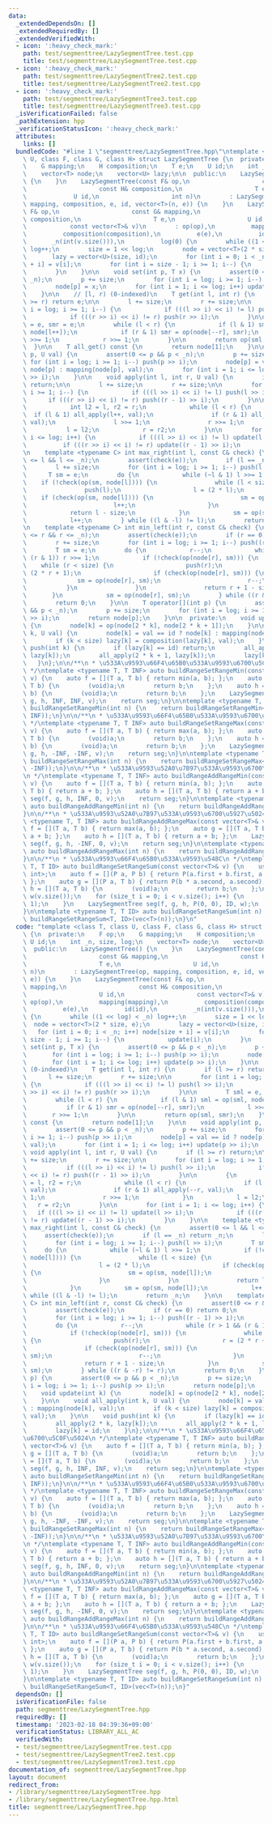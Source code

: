 ```yaml
---
data:
  _extendedDependsOn: []
  _extendedRequiredBy: []
  _extendedVerifiedWith:
  - icon: ':heavy_check_mark:'
    path: test/segmenttree/LazySegmentTree.test.cpp
    title: test/segmenttree/LazySegmentTree.test.cpp
  - icon: ':heavy_check_mark:'
    path: test/segmenttree/LazySegmentTree2.test.cpp
    title: test/segmenttree/LazySegmentTree2.test.cpp
  - icon: ':heavy_check_mark:'
    path: test/segmenttree/LazySegmentTree3.test.cpp
    title: test/segmenttree/LazySegmentTree3.test.cpp
  _isVerificationFailed: false
  _pathExtension: hpp
  _verificationStatusIcon: ':heavy_check_mark:'
  attributes:
    links: []
  bundledCode: "#line 1 \"segmenttree/LazySegmentTree.hpp\"\ntemplate <class T, class\
    \ U, class F, class G, class H> struct LazySegmentTree {\n  private:\n    F op;\n\
    \    G mapping;\n    H composition;\n    T e;\n    U id;\n    int _n, size, log;\n\
    \    vector<T> node;\n    vector<U> lazy;\n\n  public:\n    LazySegmentTree()\
    \ {\n    }\n    LazySegmentTree(const F& op,\n                    const G& mapping,\n\
    \                    const H& composition,\n                    T e,\n       \
    \             U id,\n                    int n)\n        : LazySegmentTree(op,\
    \ mapping, composition, e, id, vector<T>(n, e)) {\n    }\n    LazySegmentTree(const\
    \ F& op,\n                    const G& mapping,\n                    const H&\
    \ composition,\n                    T e,\n                    U id,\n        \
    \            const vector<T>& v)\n        : op(op),\n          mapping(mapping),\n\
    \          composition(composition),\n          e(e),\n          id(id),\n   \
    \       _n(int(v.size())),\n          log(0) {\n        while ((1 << log) < _n)\
    \ log++;\n        size = 1 << log;\n        node = vector<T>(2 * size, e);\n \
    \       lazy = vector<U>(size, id);\n        for (int i = 0; i < _n; i++) node[size\
    \ + i] = v[i];\n        for (int i = size - 1; i >= 1; i--) {\n            update(i);\n\
    \        }\n    }\n\n    void set(int p, T x) {\n        assert(0 <= p && p <\
    \ _n);\n        p += size;\n        for (int i = log; i >= 1; i--) push(p >> i);\n\
    \        node[p] = x;\n        for (int i = 1; i <= log; i++) update(p >> i);\n\
    \    }\n\n    // [l, r) (0-indexed)\n    T get(int l, int r) {\n        if (l\
    \ >= r) return e;\n\n        l += size;\n        r += size;\n\n        for (int\
    \ i = log; i >= 1; i--) {\n            if (((l >> i) << i) != l) push(l >> i);\n\
    \            if (((r >> i) << i) != r) push(r >> i);\n        }\n\n        T sml\
    \ = e, smr = e;\n        while (l < r) {\n            if (l & 1) sml = op(sml,\
    \ node[l++]);\n            if (r & 1) smr = op(node[--r], smr);\n            l\
    \ >>= 1;\n            r >>= 1;\n        }\n\n        return op(sml, smr);\n  \
    \  }\n\n    T all_get() const {\n        return node[1];\n    }\n\n    void apply(int\
    \ p, U val) {\n        assert(0 <= p && p < _n);\n        p += size;\n       \
    \ for (int i = log; i >= 1; i--) push(p >> i);\n        node[p] = val == id ?\
    \ node[p] : mapping(node[p], val);\n        for (int i = 1; i <= log; i++) update(p\
    \ >> i);\n    }\n\n    void apply(int l, int r, U val) {\n        if (l >= r)\
    \ return;\n\n        l += size;\n        r += size;\n\n        for (int i = log;\
    \ i >= 1; i--) {\n            if (((l >> i) << i) != l) push(l >> i);\n      \
    \      if (((r >> i) << i) != r) push((r - 1) >> i);\n        }\n\n        {\n\
    \            int l2 = l, r2 = r;\n            while (l < r) {\n              \
    \  if (l & 1) all_apply(l++, val);\n                if (r & 1) all_apply(--r,\
    \ val);\n                l >>= 1;\n                r >>= 1;\n            }\n \
    \           l = l2;\n            r = r2;\n        }\n\n        for (int i = 1;\
    \ i <= log; i++) {\n            if (((l >> i) << i) != l) update(l >> i);\n  \
    \          if (((r >> i) << i) != r) update((r - 1) >> i);\n        }\n    }\n\
    \n    template <typename C> int max_right(int l, const C& check) {\n        assert(0\
    \ <= l && l <= _n);\n        assert(check(e));\n        if (l == _n) return _n;\n\
    \        l += size;\n        for (int i = log; i >= 1; i--) push(l >> i);\n  \
    \      T sm = e;\n        do {\n            while (~l & 1) l >>= 1;\n        \
    \    if (!check(op(sm, node[l]))) {\n                while (l < size) {\n    \
    \                push(l);\n                    l = (2 * l);\n                \
    \    if (check(op(sm, node[l]))) {\n                        sm = op(sm, node[l]);\n\
    \                        l++;\n                    }\n                }\n    \
    \            return l - size;\n            }\n            sm = op(sm, node[l]);\n\
    \            l++;\n        } while ((l & -l) != l);\n        return _n;\n    }\n\
    \n    template <typename C> int min_left(int r, const C& check) {\n        assert(0\
    \ <= r && r <= _n);\n        assert(check(e));\n        if (r == 0) return 0;\n\
    \        r += size;\n        for (int i = log; i >= 1; i--) push((r - 1) >> i);\n\
    \        T sm = e;\n        do {\n            r--;\n            while (r > 1 &&\
    \ (r & 1)) r >>= 1;\n            if (!check(op(node[r], sm))) {\n            \
    \    while (r < size) {\n                    push(r);\n                    r =\
    \ (2 * r + 1);\n                    if (check(op(node[r], sm))) {\n          \
    \              sm = op(node[r], sm);\n                        r--;\n         \
    \           }\n                }\n                return r + 1 - size;\n     \
    \       }\n            sm = op(node[r], sm);\n        } while ((r & -r) != r);\n\
    \        return 0;\n    }\n\n    T operator[](int p) {\n        assert(0 <= p\
    \ && p < _n);\n        p += size;\n        for (int i = log; i >= 1; i--) push(p\
    \ >> i);\n        return node[p];\n    }\n\n  private:\n    void update(int k)\
    \ {\n        node[k] = op(node[2 * k], node[2 * k + 1]);\n    }\n\n    void all_apply(int\
    \ k, U val) {\n        node[k] = val == id ? node[k] : mapping(node[k], val);\n\
    \        if (k < size) lazy[k] = composition(lazy[k], val);\n    }\n\n    void\
    \ push(int k) {\n        if (lazy[k] == id) return;\n        all_apply(2 * k,\
    \ lazy[k]);\n        all_apply(2 * k + 1, lazy[k]);\n        lazy[k] = id;\n \
    \   }\n};\n\n/**\n * \u533A\u9593\u66F4\u65B0\u533A\u9593\u6700\u5C0F\u5024\n\
    \ */\ntemplate <typename T, T INF> auto buildRangeSetRangeMin(const vector<T>&\
    \ v) {\n    auto f = [](T a, T b) { return min(a, b); };\n    auto g = [](T a,\
    \ T b) {\n        (void)a;\n        return b;\n    };\n    auto h = [](T a, T\
    \ b) {\n        (void)a;\n        return b;\n    };\n    LazySegmentTree seg(f,\
    \ g, h, INF, INF, v);\n    return seg;\n}\n\ntemplate <typename T, T INF> auto\
    \ buildRangeSetRangeMin(int n) {\n    return buildRangeSetRangeMin<T, INF>(vector<T>(n,\
    \ INF));\n}\n\n/**\n * \u533A\u9593\u66F4\u65B0\u533A\u9593\u6700\u5927\u5024\n\
    \ */\ntemplate <typename T, T INF> auto buildRangeSetRangeMax(const vector<T>&\
    \ v) {\n    auto f = [](T a, T b) { return max(a, b); };\n    auto g = [](T a,\
    \ T b) {\n        (void)a;\n        return b;\n    };\n    auto h = [](T a, T\
    \ b) {\n        (void)a;\n        return b;\n    };\n    LazySegmentTree seg(f,\
    \ g, h, -INF, -INF, v);\n    return seg;\n}\n\ntemplate <typename T, T INF> auto\
    \ buildRangeSetRangeMax(int n) {\n    return buildRangeSetRangeMax<T, INF>(vector<T>(n,\
    \ -INF));\n}\n\n/**\n * \u533A\u9593\u52A0\u7B97\u533A\u9593\u6700\u5C0F\u5024\
    \n */\ntemplate <typename T, T INF> auto buildRangeAddRangeMin(const vector<T>&\
    \ v) {\n    auto f = [](T a, T b) { return min(a, b); };\n    auto g = [](T a,\
    \ T b) { return a + b; };\n    auto h = [](T a, T b) { return a + b; };\n    LazySegmentTree\
    \ seg(f, g, h, INF, 0, v);\n    return seg;\n}\n\ntemplate <typename T, T INF>\
    \ auto buildRangeAddRangeMin(int n) {\n    return buildRangeAddRangeMin<T, INF>(vector<T>(n));\n\
    }\n\n/**\n * \u533A\u9593\u52A0\u7B97\u533A\u9593\u6700\u5927\u5024\n */\ntemplate\
    \ <typename T, T INF> auto buildRangeAddRangeMax(const vector<T>& v) {\n    auto\
    \ f = [](T a, T b) { return max(a, b); };\n    auto g = [](T a, T b) { return\
    \ a + b; };\n    auto h = [](T a, T b) { return a + b; };\n    LazySegmentTree\
    \ seg(f, g, h, -INF, 0, v);\n    return seg;\n}\n\ntemplate <typename T, T INF>\
    \ auto buildRangeAddRangeMax(int n) {\n    return buildRangeAddRangeMax<T, INF>(vector<T>(n));\n\
    }\n\n/**\n * \u533A\u9593\u66F4\u65B0\u533A\u9593\u548C\n */\ntemplate <typename\
    \ T, T ID> auto buildRangeSetRangeSum(const vector<T>& v) {\n    using P = pair<T,\
    \ int>;\n    auto f = [](P a, P b) { return P(a.first + b.first, a.second + b.second);\
    \ };\n    auto g = [](P a, T b) { return P(b * a.second, a.second); };\n    auto\
    \ h = [](T a, T b) {\n        (void)a;\n        return b;\n    };\n    vector<P>\
    \ w(v.size());\n    for (size_t i = 0; i < v.size(); i++) {\n        w[i] = P(v[i],\
    \ 1);\n    }\n    LazySegmentTree seg(f, g, h, P(0, 0), ID, w);\n    return seg;\n\
    }\n\ntemplate <typename T, T ID> auto buildRangeSetRangeSum(int n) {\n    return\
    \ buildRangeSetRangeSum<T, ID>(vec<T>(n));\n}\n"
  code: "template <class T, class U, class F, class G, class H> struct LazySegmentTree\
    \ {\n  private:\n    F op;\n    G mapping;\n    H composition;\n    T e;\n   \
    \ U id;\n    int _n, size, log;\n    vector<T> node;\n    vector<U> lazy;\n\n\
    \  public:\n    LazySegmentTree() {\n    }\n    LazySegmentTree(const F& op,\n\
    \                    const G& mapping,\n                    const H& composition,\n\
    \                    T e,\n                    U id,\n                    int\
    \ n)\n        : LazySegmentTree(op, mapping, composition, e, id, vector<T>(n,\
    \ e)) {\n    }\n    LazySegmentTree(const F& op,\n                    const G&\
    \ mapping,\n                    const H& composition,\n                    T e,\n\
    \                    U id,\n                    const vector<T>& v)\n        :\
    \ op(op),\n          mapping(mapping),\n          composition(composition),\n\
    \          e(e),\n          id(id),\n          _n(int(v.size())),\n          log(0)\
    \ {\n        while ((1 << log) < _n) log++;\n        size = 1 << log;\n      \
    \  node = vector<T>(2 * size, e);\n        lazy = vector<U>(size, id);\n     \
    \   for (int i = 0; i < _n; i++) node[size + i] = v[i];\n        for (int i =\
    \ size - 1; i >= 1; i--) {\n            update(i);\n        }\n    }\n\n    void\
    \ set(int p, T x) {\n        assert(0 <= p && p < _n);\n        p += size;\n \
    \       for (int i = log; i >= 1; i--) push(p >> i);\n        node[p] = x;\n \
    \       for (int i = 1; i <= log; i++) update(p >> i);\n    }\n\n    // [l, r)\
    \ (0-indexed)\n    T get(int l, int r) {\n        if (l >= r) return e;\n\n  \
    \      l += size;\n        r += size;\n\n        for (int i = log; i >= 1; i--)\
    \ {\n            if (((l >> i) << i) != l) push(l >> i);\n            if (((r\
    \ >> i) << i) != r) push(r >> i);\n        }\n\n        T sml = e, smr = e;\n\
    \        while (l < r) {\n            if (l & 1) sml = op(sml, node[l++]);\n \
    \           if (r & 1) smr = op(node[--r], smr);\n            l >>= 1;\n     \
    \       r >>= 1;\n        }\n\n        return op(sml, smr);\n    }\n\n    T all_get()\
    \ const {\n        return node[1];\n    }\n\n    void apply(int p, U val) {\n\
    \        assert(0 <= p && p < _n);\n        p += size;\n        for (int i = log;\
    \ i >= 1; i--) push(p >> i);\n        node[p] = val == id ? node[p] : mapping(node[p],\
    \ val);\n        for (int i = 1; i <= log; i++) update(p >> i);\n    }\n\n   \
    \ void apply(int l, int r, U val) {\n        if (l >= r) return;\n\n        l\
    \ += size;\n        r += size;\n\n        for (int i = log; i >= 1; i--) {\n \
    \           if (((l >> i) << i) != l) push(l >> i);\n            if (((r >> i)\
    \ << i) != r) push((r - 1) >> i);\n        }\n\n        {\n            int l2\
    \ = l, r2 = r;\n            while (l < r) {\n                if (l & 1) all_apply(l++,\
    \ val);\n                if (r & 1) all_apply(--r, val);\n                l >>=\
    \ 1;\n                r >>= 1;\n            }\n            l = l2;\n         \
    \   r = r2;\n        }\n\n        for (int i = 1; i <= log; i++) {\n         \
    \   if (((l >> i) << i) != l) update(l >> i);\n            if (((r >> i) << i)\
    \ != r) update((r - 1) >> i);\n        }\n    }\n\n    template <typename C> int\
    \ max_right(int l, const C& check) {\n        assert(0 <= l && l <= _n);\n   \
    \     assert(check(e));\n        if (l == _n) return _n;\n        l += size;\n\
    \        for (int i = log; i >= 1; i--) push(l >> i);\n        T sm = e;\n   \
    \     do {\n            while (~l & 1) l >>= 1;\n            if (!check(op(sm,\
    \ node[l]))) {\n                while (l < size) {\n                    push(l);\n\
    \                    l = (2 * l);\n                    if (check(op(sm, node[l])))\
    \ {\n                        sm = op(sm, node[l]);\n                        l++;\n\
    \                    }\n                }\n                return l - size;\n\
    \            }\n            sm = op(sm, node[l]);\n            l++;\n        }\
    \ while ((l & -l) != l);\n        return _n;\n    }\n\n    template <typename\
    \ C> int min_left(int r, const C& check) {\n        assert(0 <= r && r <= _n);\n\
    \        assert(check(e));\n        if (r == 0) return 0;\n        r += size;\n\
    \        for (int i = log; i >= 1; i--) push((r - 1) >> i);\n        T sm = e;\n\
    \        do {\n            r--;\n            while (r > 1 && (r & 1)) r >>= 1;\n\
    \            if (!check(op(node[r], sm))) {\n                while (r < size)\
    \ {\n                    push(r);\n                    r = (2 * r + 1);\n    \
    \                if (check(op(node[r], sm))) {\n                        sm = op(node[r],\
    \ sm);\n                        r--;\n                    }\n                }\n\
    \                return r + 1 - size;\n            }\n            sm = op(node[r],\
    \ sm);\n        } while ((r & -r) != r);\n        return 0;\n    }\n\n    T operator[](int\
    \ p) {\n        assert(0 <= p && p < _n);\n        p += size;\n        for (int\
    \ i = log; i >= 1; i--) push(p >> i);\n        return node[p];\n    }\n\n  private:\n\
    \    void update(int k) {\n        node[k] = op(node[2 * k], node[2 * k + 1]);\n\
    \    }\n\n    void all_apply(int k, U val) {\n        node[k] = val == id ? node[k]\
    \ : mapping(node[k], val);\n        if (k < size) lazy[k] = composition(lazy[k],\
    \ val);\n    }\n\n    void push(int k) {\n        if (lazy[k] == id) return;\n\
    \        all_apply(2 * k, lazy[k]);\n        all_apply(2 * k + 1, lazy[k]);\n\
    \        lazy[k] = id;\n    }\n};\n\n/**\n * \u533A\u9593\u66F4\u65B0\u533A\u9593\
    \u6700\u5C0F\u5024\n */\ntemplate <typename T, T INF> auto buildRangeSetRangeMin(const\
    \ vector<T>& v) {\n    auto f = [](T a, T b) { return min(a, b); };\n    auto\
    \ g = [](T a, T b) {\n        (void)a;\n        return b;\n    };\n    auto h\
    \ = [](T a, T b) {\n        (void)a;\n        return b;\n    };\n    LazySegmentTree\
    \ seg(f, g, h, INF, INF, v);\n    return seg;\n}\n\ntemplate <typename T, T INF>\
    \ auto buildRangeSetRangeMin(int n) {\n    return buildRangeSetRangeMin<T, INF>(vector<T>(n,\
    \ INF));\n}\n\n/**\n * \u533A\u9593\u66F4\u65B0\u533A\u9593\u6700\u5927\u5024\n\
    \ */\ntemplate <typename T, T INF> auto buildRangeSetRangeMax(const vector<T>&\
    \ v) {\n    auto f = [](T a, T b) { return max(a, b); };\n    auto g = [](T a,\
    \ T b) {\n        (void)a;\n        return b;\n    };\n    auto h = [](T a, T\
    \ b) {\n        (void)a;\n        return b;\n    };\n    LazySegmentTree seg(f,\
    \ g, h, -INF, -INF, v);\n    return seg;\n}\n\ntemplate <typename T, T INF> auto\
    \ buildRangeSetRangeMax(int n) {\n    return buildRangeSetRangeMax<T, INF>(vector<T>(n,\
    \ -INF));\n}\n\n/**\n * \u533A\u9593\u52A0\u7B97\u533A\u9593\u6700\u5C0F\u5024\
    \n */\ntemplate <typename T, T INF> auto buildRangeAddRangeMin(const vector<T>&\
    \ v) {\n    auto f = [](T a, T b) { return min(a, b); };\n    auto g = [](T a,\
    \ T b) { return a + b; };\n    auto h = [](T a, T b) { return a + b; };\n    LazySegmentTree\
    \ seg(f, g, h, INF, 0, v);\n    return seg;\n}\n\ntemplate <typename T, T INF>\
    \ auto buildRangeAddRangeMin(int n) {\n    return buildRangeAddRangeMin<T, INF>(vector<T>(n));\n\
    }\n\n/**\n * \u533A\u9593\u52A0\u7B97\u533A\u9593\u6700\u5927\u5024\n */\ntemplate\
    \ <typename T, T INF> auto buildRangeAddRangeMax(const vector<T>& v) {\n    auto\
    \ f = [](T a, T b) { return max(a, b); };\n    auto g = [](T a, T b) { return\
    \ a + b; };\n    auto h = [](T a, T b) { return a + b; };\n    LazySegmentTree\
    \ seg(f, g, h, -INF, 0, v);\n    return seg;\n}\n\ntemplate <typename T, T INF>\
    \ auto buildRangeAddRangeMax(int n) {\n    return buildRangeAddRangeMax<T, INF>(vector<T>(n));\n\
    }\n\n/**\n * \u533A\u9593\u66F4\u65B0\u533A\u9593\u548C\n */\ntemplate <typename\
    \ T, T ID> auto buildRangeSetRangeSum(const vector<T>& v) {\n    using P = pair<T,\
    \ int>;\n    auto f = [](P a, P b) { return P(a.first + b.first, a.second + b.second);\
    \ };\n    auto g = [](P a, T b) { return P(b * a.second, a.second); };\n    auto\
    \ h = [](T a, T b) {\n        (void)a;\n        return b;\n    };\n    vector<P>\
    \ w(v.size());\n    for (size_t i = 0; i < v.size(); i++) {\n        w[i] = P(v[i],\
    \ 1);\n    }\n    LazySegmentTree seg(f, g, h, P(0, 0), ID, w);\n    return seg;\n\
    }\n\ntemplate <typename T, T ID> auto buildRangeSetRangeSum(int n) {\n    return\
    \ buildRangeSetRangeSum<T, ID>(vec<T>(n));\n}"
  dependsOn: []
  isVerificationFile: false
  path: segmenttree/LazySegmentTree.hpp
  requiredBy: []
  timestamp: '2023-02-18 04:39:36+09:00'
  verificationStatus: LIBRARY_ALL_AC
  verifiedWith:
  - test/segmenttree/LazySegmentTree.test.cpp
  - test/segmenttree/LazySegmentTree2.test.cpp
  - test/segmenttree/LazySegmentTree3.test.cpp
documentation_of: segmenttree/LazySegmentTree.hpp
layout: document
redirect_from:
- /library/segmenttree/LazySegmentTree.hpp
- /library/segmenttree/LazySegmentTree.hpp.html
title: segmenttree/LazySegmentTree.hpp
---
```

